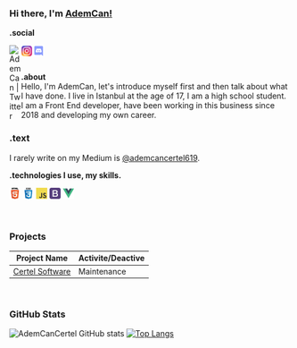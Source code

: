 ### Hi there, I'm [AdemCan!](maintanance) 

**.social**

<a href="https://twitter.com/AdemCan_Bey">
  <img align="left" alt="AdemCan | Twitter" width="21px" src="https://github.com/AdemCanCertel/AdemCanCertel/blob/master/image/twitter.png" />
</a>

<a href="https://www.instagram.com/ademcancrtl/">
  <img align="left" alt="AdemCan | İnstagram" width="21px" src="image/instagram.png" />
</a>

<a href="https://discord.com/users/742038455256612947">
  <img align="left" alt="AdemCan | Discord" width="21px" src="https://github.com/AdemCan0BEY/AdemCan0BEY/blob/master/image/91_Discord_logo_logos-512.webp" />
</a>

<br />
<br />

**.about**<br>
Hello, I'm AdemCan, let's introduce myself first and then talk about what I have done. I live in Istanbul at the age of 17, I am a high school student. I am a Front End developer, have been working in this business since 2018 and developing my own career.

### .text
I rarely write on my Medium is [@ademcancertel619](https://medium.com/@ademcancertel619).<br>

**.technologies I use, my skills.**  

<code><img height="20" src="https://raw.githubusercontent.com/github/explore/80688e429a7d4ef2fca1e82350fe8e3517d3494d/topics/html/html.png"></code>
<code><img height="20" src="https://raw.githubusercontent.com/github/explore/80688e429a7d4ef2fca1e82350fe8e3517d3494d/topics/css/css.png"></code> 
<code><img height="20" src="https://raw.githubusercontent.com/github/explore/80688e429a7d4ef2fca1e82350fe8e3517d3494d/topics/javascript/javascript.png"></code> 
<code><img height="20" src="https://raw.githubusercontent.com/github/explore/80688e429a7d4ef2fca1e82350fe8e3517d3494d/topics/bootstrap/bootstrap.png"></code>
<code><img height="20" src="https://raw.githubusercontent.com/github/explore/80688e429a7d4ef2fca1e82350fe8e3517d3494d/topics/vue/vue.png"></code>

<br>

### Projects
Project Name | Activite/Deactive
------------ | -------------
[Certel Software](https://github.com/Certel-Yazilim) | Maintenance

<br>

### GitHub Stats 


![AdemCanCertel GitHub stats](https://github-readme-stats.vercel.app/api?username=AdemCanCertel&show_icons=true&theme=material-palenight)
[![Top Langs](https://github-readme-stats.vercel.app/api/top-langs/?username=AdemCanCertel&layout=compact)](https://github.com/AdemCanCertel/github-readme-stats)
